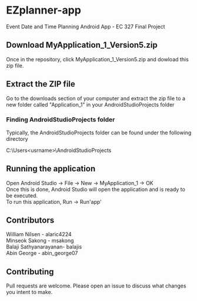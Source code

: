 # EZplanner-app
Event Date and Time Planning Android App - EC 327 Final Project

## Download MyApplication_1_Version5.zip
Once in the repository, click MyApplication_1_Version5.zip and dowload this zip file.


## Extract the ZIP file
Go to the downloads section of your computer and extract the zip file to a new folder called "Application_1" in your AndroidStudioProjects folder

### Finding AndroidStudioProjects folder
Typically, the AndroidStudioProjects folder can be found under the following directory</br>

C:\\Users\<usrname>\AndroidStudioProjects

## Running the application
Open Android Studio -> File -> New -> MyApplication_1 -> OK</br>
Once this is done, Android Studio will open the application and is ready to be executed.</br>
To run this application, Run -> Run'app'</br>

## Contributors
William Nilsen -  alaric4224</br>
Minseok Sakong -  msakong</br>
Balaji Sathyanarayanan- balajis</br>
Abin George - abin_george07

## Contributing
Pull requests are welcome. Please open an issue to discuss what changes you intent to make.
